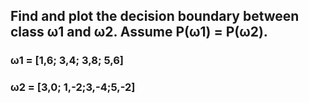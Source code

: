 ## Find and plot the decision boundary between class ω1 and ω2. Assume P(ω1) = P(ω2).
### ω1 = [1,6; 3,4; 3,8; 5,6]
### ω2 = [3,0; 1,-2;3,-4;5,-2]
